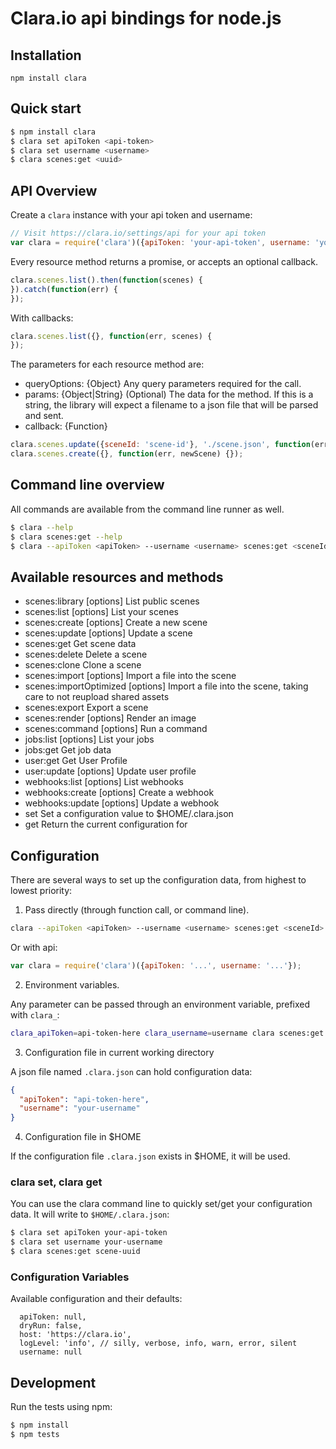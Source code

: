 # Clara.io api bindings for node.js

## Installation 

`npm install clara`

## Quick start

```bash
$ npm install clara
$ clara set apiToken <api-token>
$ clara set username <username>
$ clara scenes:get <uuid>
```

## API Overview

Create a `clara` instance with your api token and username:

```js
// Visit https://clara.io/settings/api for your api token
var clara = require('clara')({apiToken: 'your-api-token', username: 'your-username'});
```

Every resource method returns a promise, or accepts an optional callback.

```js
clara.scenes.list().then(function(scenes) {
}).catch(function(err) {
});
```

With callbacks:

```js
clara.scenes.list({}, function(err, scenes) {
});
```

The parameters for each resource method are:

* queryOptions: {Object} Any query parameters required for the call. 
* params: {Object|String} (Optional) The data for the method. If this is a string, 
  the library will expect a filename to a json file that will be parsed and sent.
* callback: {Function}

```js
clara.scenes.update({sceneId: 'scene-id'}, './scene.json', function(err, result) {});
clara.scenes.create({}, function(err, newScene) {});
```


## Command line overview

All commands are available from the command line runner as well.

```bash
$ clara --help
$ clara scenes:get --help
$ clara --apiToken <apiToken> --username <username> scenes:get <sceneId>
```

## Available resources and methods

  * scenes:library [options]                               List public scenes
  * scenes:list [options]                                  List your scenes
  * scenes:create [options]                                Create a new scene
  * scenes:update [options] <sceneId>                      Update a scene
  * scenes:get <sceneId>                                   Get scene data
  * scenes:delete <sceneId>                                Delete a scene
  * scenes:clone <sceneId>                                 Clone a scene
  * scenes:import [options] <sceneId>                      Import a file into the scene
  * scenes:importOptimized [options] <sceneId>             Import a file into the scene, taking care to not reupload shared assets
  * scenes:export <sceneId> <extension>                    Export a scene
  * scenes:render [options] <sceneId>                      Render an image
  * scenes:command [options] <sceneId> <plugin> <command>  Run a command
  * jobs:list [options]                                    List your jobs
  * jobs:get <jobId>                                       Get job data
  * user:get                                               Get User Profile
  * user:update [options]                                  Update user profile
  * webhooks:list [options]                                List webhooks
  * webhooks:create [options]                              Create a webhook
  * webhooks:update [options] <webhookId>                  Update a webhook
  * set <key> <val>                                        Set a configuration value to $HOME/.clara.json
  * get <key>                                              Return the current configuration for <key>

## Configuration

There are several ways to set up the configuration data, from highest to lowest priority:

1. Pass directly (through function call, or command line).

```bash
clara --apiToken <apiToken> --username <username> scenes:get <sceneId>
```
Or with api:

```javascript
var clara = require('clara')({apiToken: '...', username: '...'});
```

2. Environment variables.

Any parameter can be passed through an environment variable, prefixed with `clara_`:

```bash
clara_apiToken=api-token-here clara_username=username clara scenes:get <uuid>
```

3. Configuration file in current working directory

A json file named `.clara.json` can hold configuration data:
```json
{
  "apiToken": "api-token-here",
  "username": "your-username"
}
```

4. Configuration file in $HOME

If the configuration file `.clara.json` exists in $HOME, it will be used.

###  clara set, clara get

You can use the clara command line to quickly set/get your configuration data. It will write
to `$HOME/.clara.json`:

```bash
$ clara set apiToken your-api-token
$ clara set username your-username
$ clara scenes:get scene-uuid
```
### Configuration Variables

Available configuration and their defaults:

```
  apiToken: null,
  dryRun: false,
  host: 'https://clara.io',
  logLevel: 'info', // silly, verbose, info, warn, error, silent
  username: null
```

## Development

Run the tests using npm:

```bash
$ npm install
$ npm tests
```

